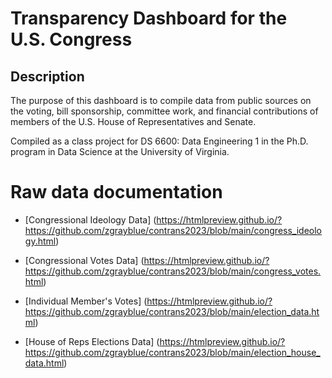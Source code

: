 # Transparency Dashboard for the U.S. Congress 
## Description
The purpose of this dashboard is to compile data from public sources on the voting, bill sponsorship, committee work, and financial contributions of members of the U.S. House of Representatives and Senate.

Compiled as a class project for DS 6600: Data Engineering 1 in the Ph.D. program in Data Science at the University of Virginia.

# Raw data documentation

  * [Congressional Ideology Data] (https://htmlpreview.github.io/?https://github.com/zgrayblue/contrans2023/blob/main/congress_ideology.html)

  * [Congressional Votes Data] (https://htmlpreview.github.io/?https://github.com/zgrayblue/contrans2023/blob/main/congress_votes.html)

  * [Individual Member's Votes] (https://htmlpreview.github.io/?https://github.com/zgrayblue/contrans2023/blob/main/election_data.html)

  * [House of Reps Elections Data] (https://htmlpreview.github.io/?https://github.com/zgrayblue/contrans2023/blob/main/election_house_data.html)


